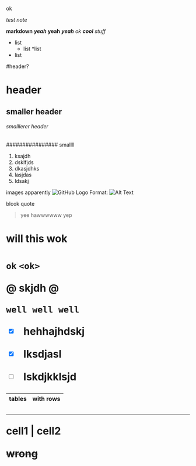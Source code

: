 ok

*test note*

**markdown** 
***yeah***
****yeah****
*****yeah*****
_ok **cool** stuff_

* list
  * list
  *list
* list

#header?
# header
## smaller header
###### smalllerer header
################ smallll

1. ksajdh
2. dsklfjds
  1. dkasjdhks
  2. lasjdas
  3. ldsakj

images apparently
![GitHub Logo](/images/logo.png)
Format: ![Alt Text](url)

blcok quote
> yee hawwwwww
> yep

<h1> will this wok <h1>

`ok`
`<ok>`
<ok>

@ skjdh @
```
well well well
```
- [x] hehhajhdskj
- [x] lksdjasl
- [ ] lskdjkklsjd


tables | with rows 
---- | ------
------------
cell1 | cell2
 

 ~~wrong~~
 